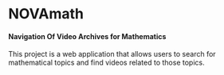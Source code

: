 # NOVAmath
#### Navigation Of Video Archives for Mathematics

This project is a web application that allows users to search for mathematical topics and find videos related to those topics. 